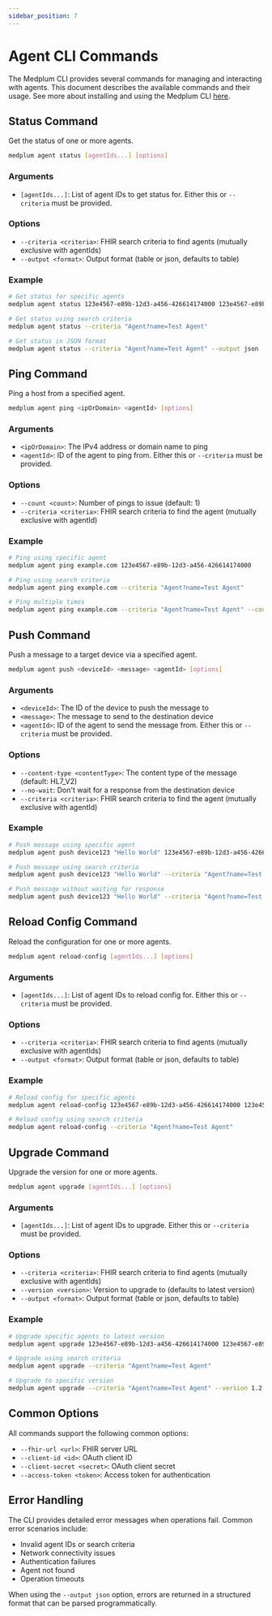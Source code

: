 ```yaml
---
sidebar_position: 7
---
```


# Agent CLI Commands

The Medplum CLI provides several commands for managing and interacting with agents. This document describes the available commands and their usage. See more about installing and using the Medplum CLI [here](/docs/cli). 

## Status Command

Get the status of one or more agents.

```bash
medplum agent status [agentIds...] [options]
```

### Arguments
- `[agentIds...]`: List of agent IDs to get status for. Either this or `--criteria` must be provided.

### Options
- `--criteria <criteria>`: FHIR search criteria to find agents (mutually exclusive with agentIds)
- `--output <format>`: Output format (table or json, defaults to table)

### Example
```bash
# Get status for specific agents
medplum agent status 123e4567-e89b-12d3-a456-426614174000 123e4567-e89b-12d3-a456-426614174001

# Get status using search criteria
medplum agent status --criteria "Agent?name=Test Agent"

# Get status in JSON format
medplum agent status --criteria "Agent?name=Test Agent" --output json
```

## Ping Command

Ping a host from a specified agent.

```bash
medplum agent ping <ipOrDomain> <agentId> [options]
```

### Arguments
- `<ipOrDomain>`: The IPv4 address or domain name to ping
- `<agentId>`: ID of the agent to ping from. Either this or `--criteria` must be provided.

### Options
- `--count <count>`: Number of pings to issue (default: 1)
- `--criteria <criteria>`: FHIR search criteria to find the agent (mutually exclusive with agentId)

### Example
```bash
# Ping using specific agent
medplum agent ping example.com 123e4567-e89b-12d3-a456-426614174000

# Ping using search criteria
medplum agent ping example.com --criteria "Agent?name=Test Agent"

# Ping multiple times
medplum agent ping example.com --criteria "Agent?name=Test Agent" --count 5
```

## Push Command

Push a message to a target device via a specified agent.

```bash
medplum agent push <deviceId> <message> <agentId> [options]
```

### Arguments
- `<deviceId>`: The ID of the device to push the message to
- `<message>`: The message to send to the destination device
- `<agentId>`: ID of the agent to send the message from. Either this or `--criteria` must be provided.

### Options
- `--content-type <contentType>`: The content type of the message (default: HL7_V2)
- `--no-wait`: Don't wait for a response from the destination device
- `--criteria <criteria>`: FHIR search criteria to find the agent (mutually exclusive with agentId)

### Example
```bash
# Push message using specific agent
medplum agent push device123 "Hello World" 123e4567-e89b-12d3-a456-426614174000

# Push message using search criteria
medplum agent push device123 "Hello World" --criteria "Agent?name=Test Agent"

# Push message without waiting for response
medplum agent push device123 "Hello World" --criteria "Agent?name=Test Agent" --no-wait
```

## Reload Config Command

Reload the configuration for one or more agents.

```bash
medplum agent reload-config [agentIds...] [options]
```

### Arguments
- `[agentIds...]`: List of agent IDs to reload config for. Either this or `--criteria` must be provided.

### Options
- `--criteria <criteria>`: FHIR search criteria to find agents (mutually exclusive with agentIds)
- `--output <format>`: Output format (table or json, defaults to table)

### Example
```bash
# Reload config for specific agents
medplum agent reload-config 123e4567-e89b-12d3-a456-426614174000 123e4567-e89b-12d3-a456-426614174001

# Reload config using search criteria
medplum agent reload-config --criteria "Agent?name=Test Agent"
```

## Upgrade Command

Upgrade the version for one or more agents.

```bash
medplum agent upgrade [agentIds...] [options]
```

### Arguments
- `[agentIds...]`: List of agent IDs to upgrade. Either this or `--criteria` must be provided.

### Options
- `--criteria <criteria>`: FHIR search criteria to find agents (mutually exclusive with agentIds)
- `--version <version>`: Version to upgrade to (defaults to latest version)
- `--output <format>`: Output format (table or json, defaults to table)

### Example
```bash
# Upgrade specific agents to latest version
medplum agent upgrade 123e4567-e89b-12d3-a456-426614174000 123e4567-e89b-12d3-a456-426614174001

# Upgrade using search criteria
medplum agent upgrade --criteria "Agent?name=Test Agent"

# Upgrade to specific version
medplum agent upgrade --criteria "Agent?name=Test Agent" --version 1.2.3
```

## Common Options

All commands support the following common options:

- `--fhir-url <url>`: FHIR server URL
- `--client-id <id>`: OAuth client ID
- `--client-secret <secret>`: OAuth client secret
- `--access-token <token>`: Access token for authentication

## Error Handling

The CLI provides detailed error messages when operations fail. Common error scenarios include:

- Invalid agent IDs or search criteria
- Network connectivity issues
- Authentication failures
- Agent not found
- Operation timeouts

When using the `--output json` option, errors are returned in a structured format that can be parsed programmatically.
